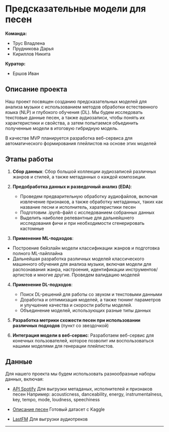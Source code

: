 # Предсказательные модели для песен

**Команда:**
- Трус Владлена
- Прудникова Дарья
- Кириллов Никита

**Куратор:**
- Ершов Иван

## Описание проекта

  Наш проект посвящен созданию предсказательных моделей для анализа музыки с использованием методов обработки естественного языка (NLP) и глубокого обучения (DL). 
Мы будем исследовать текстовые данные песен, а также аудиозаписи, чтобы понять их характеристики и свойства, а затем попытаемся объединить полученные модели в итоговую гибридную модель.

В качестве MVP планируется разработка веб-сервиса для автоматического формирования плейлистов на основе этих моделей

## Этапы работы

1. **Сбор данных**: Сбор большой коллекции аудиозаписей различных жанров и стилей, а также метаданных о каждой композиции. 

2. **Предобработка данных и разведочный анализ (EDA)**:
   - Проведем предварительную обработку аудиофайлов, включая извлечение признаков, а также обработку метаданных, таких как название песни и исполнитель, харатеристики песен
   - Подготовим .ipynb-файл с исследованием собранных данных
   - Выделить наиболее релевантные для дальнейшнего исследования фичи и при необходимости сгенерировать кастомные

4. **Применение ML-подходов**:

  - Построение бейзлайн модели классификации жанров и подготовка полного ML-пайплайна  
  - Дальнейшая разработка различных моделей классического машинного обучения для анализа музыки, включая модели для распознавания жанра, настроения, идентификации инструментов/артистов и многие другие. Проведем валидацию моделей

4. **Применение DL-подходов**:

   - Поиск DL-решений для работы со звуком и текстовыми данными
   - Доработка и оптимизация моделей, а также тюнинг параметров и улучшение качества и скорости работы моделей.
   - Объединение моделей, использующих разные типы данных

5. **Разработка метрики схожести песен при использовании различных подходов** (пункт со звездочкой)

6. **Интеграция модели в веб-сервис**: Разработаем веб-сервис для конечных пользователей, которое позволит им воспользоваться нашими моделями для генерации плейлистов.

## Данные 

Для нашего проекта мы будем использовать разнообразные наборы данных, включая:

- [API Spotify](https://developer.spotify.com/documentation/web-api)
  Для выгрузки метаданых, исполнителей и признаков песен
Например: acousticness, danceability, energy, instrumentalness, key, tempo, mode, loudness, speechiness

- [Описание песен](https://www.kaggle.com/datasets/bricevergnou/spotify-recommendation)
Готовый датасет с Kaggle

- [LastFM](https://www.last.fm/music/+free-music-downloads) 
Для выгрузки аудиотреков 
---

